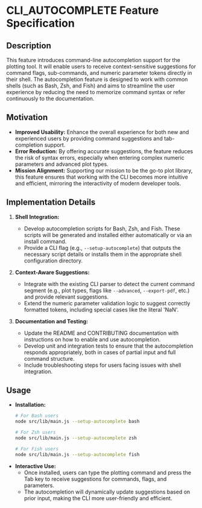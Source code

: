 # CLI_AUTOCOMPLETE Feature Specification

## Description
This feature introduces command-line autocompletion support for the plotting tool. It will enable users to receive context-sensitive suggestions for command flags, sub-commands, and numeric parameter tokens directly in their shell. The autocompletion feature is designed to work with common shells (such as Bash, Zsh, and Fish) and aims to streamline the user experience by reducing the need to memorize command syntax or refer continuously to the documentation.

## Motivation
- **Improved Usability:** Enhance the overall experience for both new and experienced users by providing command suggestions and tab-completion support.
- **Error Reduction:** By offering accurate suggestions, the feature reduces the risk of syntax errors, especially when entering complex numeric parameters and advanced plot types.
- **Mission Alignment:** Supporting our mission to be the go-to plot library, this feature ensures that working with the CLI becomes more intuitive and efficient, mirroring the interactivity of modern developer tools.

## Implementation Details
1. **Shell Integration:**
   - Develop autocompletion scripts for Bash, Zsh, and Fish. These scripts will be generated and installed either automatically or via an install command.
   - Provide a CLI flag (e.g., `--setup-autocomplete`) that outputs the necessary script details or installs them in the appropriate shell configuration directory.

2. **Context-Aware Suggestions:**
   - Integrate with the existing CLI parser to detect the current command segment (e.g., plot types, flags like `--advanced`, `--export-pdf`, etc.) and provide relevant suggestions.
   - Extend the numeric parameter validation logic to suggest correctly formatted tokens, including special cases like the literal 'NaN'.

3. **Documentation and Testing:**
   - Update the README and CONTRIBUTING documentation with instructions on how to enable and use autocompletion.
   - Develop unit and integration tests to ensure that the autocompletion responds appropriately, both in cases of partial input and full command structure.
   - Include troubleshooting steps for users facing issues with shell integration.

## Usage
- **Installation:**
  ```bash
  # For Bash users
  node src/lib/main.js --setup-autocomplete bash

  # For Zsh users
  node src/lib/main.js --setup-autocomplete zsh

  # For Fish users
  node src/lib/main.js --setup-autocomplete fish
  ```
- **Interactive Use:**
  - Once installed, users can type the plotting command and press the Tab key to receive suggestions for commands, flags, and parameters.
  - The autocompletion will dynamically update suggestions based on prior input, making the CLI more user-friendly and efficient.
